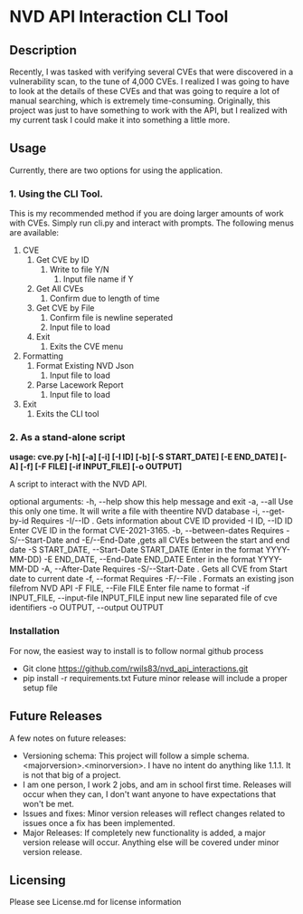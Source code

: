 # NVD API Interaction CLI Tool

## Description

Recently, I was tasked with verifying several CVEs that were discovered in a vulnerability scan, to the tune of 4,000
CVEs. I realized I was going to have to look at the details of these CVEs and that was going to require a lot of manual
searching, which is extremely time-consuming. Originally, this project was just to have something to work with the API,
but I realized with my current task I could make it into something a little more.

## Usage

Currently, there are two options for using the application.

### 1. Using the CLI Tool.

This is my recommended method if you are doing larger amounts of work with CVEs. Simply run cli.py and interact with
prompts. The following menus are available:

1. CVE
   1. Get CVE by ID
      1. Write to file Y/N
         1. Input file name if Y
   2. Get All CVEs
      1. Confirm due to length of time
   3. Get CVE by File
      1. Confirm file is newline seperated
      2. Input file to load
   4. Exit
      1. Exits the CVE menu
2. Formatting
   1. Format Existing NVD Json
      1. Input file to load
   2. Parse Lacework Report
      1. Input file to load
3. Exit
   1. Exits the CLI tool

### 2. As a stand-alone script

<strong>usage: cve.py [-h] [-a] [-i] [-I ID] [-b] [-S START_DATE] [-E END_DATE] [-A] [-f] [-F FILE] [-if INPUT_FILE] [-o OUTPUT] </strong>

A script to interact with the NVD API.

optional arguments:
 -h, --help show this help message and exit
 -a, --all Use this only one time. It will write a file with theentire NVD database
 -i, --get-by-id Requires -I/--ID <CVE ID>. Gets information about CVE ID provided
 -I ID, --ID ID Enter CVE ID in the format CVE-2021-3165.
 -b, --between-dates Requires -S/--Start-Date <Start Date> and -E/--End-Date <End Date>,gets all CVEs between the start and end date
 -S START_DATE, --Start-Date START_DATE (Enter in the format YYYY-MM-DD)
 -E END_DATE, --End-Date END_DATE
 Enter in the format YYYY-MM-DD
 -A, --After-Date Requires -S/--Start-Date <start date>. Gets all CVE from Start date to current date
 -f, --format Requires -F/--File <file name>. Formats an existing json filefrom NVD API
 -F FILE, --File FILE Enter file name to format
 -if INPUT_FILE, --input-file INPUT_FILE
input new line separated file of cve identifiers
 -o OUTPUT, --output OUTPUT

### Installation

For now, the easiest way to install is to follow normal github process

- Git clone https://github.com/rwils83/nvd_api_interactions.git
- pip install -r requirements.txt
  Future minor release will include a proper setup file

## Future Releases

A few notes on future releases:

- Versioning schema: This project will follow a simple schema. \<majorversion\>.\<minorversion\>. I have no intent do
  anything like 1.1.1. It is not that big of a project.
- I am one person, I work 2 jobs, and am in school first time. Releases will occur when they can, I don't want anyone
  to have expectations that won't be met.
- Issues and fixes: Minor version releases will reflect changes related to issues once a fix has been implemented.
- Major Releases: If completely new functionality is added, a major version release will occur. Anything else will be
  covered under minor version release.

## Licensing

Please see License.md for license information
